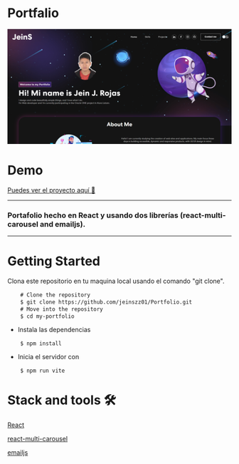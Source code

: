 # Portfalio
![imagen-demo](./src/assets/img/Caratula-portafolio.png)

# Demo
[Puedes ver el proyecto aquí 🚀](https://tourmaline-sable-24956a.netlify.app)

---
### Portafolio hecho en React y usando dos librerías (react-multi-carousel and emailjs).
---


# Getting Started
Clona este repositorio en tu maquina local usando el comando "git clone".
```
    # Clone the repository
    $ git clone https://github.com/jeinszz01/Portfolio.git
    # Move into the repository
    $ cd my-portfolio
```

* Instala las dependencias
```
    $ npm install
```

* Inicia el servidor con
```
    $ npm run vite
```

# Stack and tools 🛠️
[React](https://es.reactjs.org)

[react-multi-carousel](https://www.npmjs.com/package/react-multi-carousel)

[emailjs](https://www.emailjs.com
)
